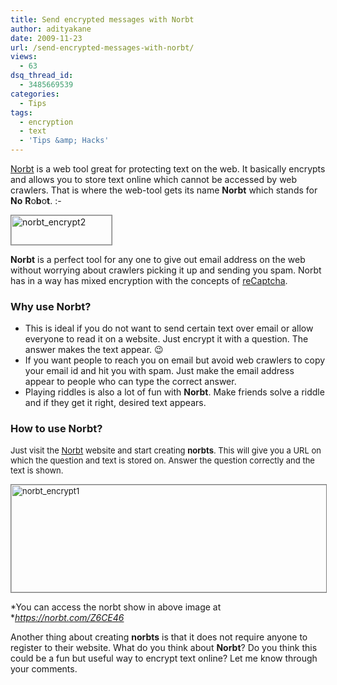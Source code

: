 ```yaml
---
title: Send encrypted messages with Norbt
author: adityakane
date: 2009-11-23
url: /send-encrypted-messages-with-norbt/
views:
  - 63
dsq_thread_id:
  - 3485669539
categories:
  - Tips
tags:
  - encryption
  - text
  - 'Tips &amp; Hacks'
---
```

<a href="https://norbt.com/" onclick="_gaq.push(['_trackEvent', 'outbound-article', 'https://norbt.com/', 'Norbt']);" >Norbt</a> is a web tool great for protecting text on the web. It basically encrypts and allows you to store text online which cannot be accessed by web crawlers. That is where the web-tool gets its name **Norbt** which stands for **No** **R**o**b**o**t**. <img src="http://devilsworkshop.org/wp-includes/images/smilies/simple-smile.png" alt=":-)" class="wp-smiley" style="height: 1em; max-height: 1em;" />

<img class="alignnone size-full wp-image-17154" style="border: 1px solid grey" src="http://cdn.devilsworkshop.org/files/2009/11/norbt_encrypt2.png" alt="norbt_encrypt2" width="161" height="47" />

**Norbt** is a perfect tool for any one to give out email address on the web without worrying about crawlers picking it up and sending you spam. Norbt has in a way has mixed encryption with the concepts of [reCaptcha][1].

### Why use Norbt?

  * This is ideal if you do not want to send certain text over email or allow everyone to read it on a website. Just encrypt it with a question. The answer makes the text appear. 😉
  * If you want people to reach you on email but avoid web crawlers to copy your email id and hit you with spam. Just make the email address appear to people who can type the correct answer.
  * Playing riddles is also a lot of fun with **Norbt**. Make friends solve a riddle and if they get it right, desired text appears.

### **How to use Norbt?**

<span style="font-size: small">Just visit the <a href="https://norbt.com/" onclick="_gaq.push(['_trackEvent', 'outbound-article', 'https://norbt.com/', 'Norbt']);" >Norbt</a> website and start creating <strong>norbts</strong>. This will give you a URL on which the question and text is stored on. Answer the question correctly and the text is shown.</span>

<span style="font-size: small"><img class="alignnone size-full wp-image-17152" style="border: 1px solid grey" src="http://cdn.devilsworkshop.org/files/2009/11/norbt_encrypt1.png" alt="norbt_encrypt1" width="550" height="172" /></span>

*You can access the norbt show in above image at *<a href="https://norbt.com/Z6CE46" onclick="_gaq.push(['_trackEvent', 'outbound-article', 'https://norbt.com/Z6CE46', 'https://norbt.com/Z6CE46']);" ><em>https://norbt.com/Z6CE46</em></a>

Another thing about creating **norbts** is that it does not require anyone to register to their website. What do you think about **Norbt**? Do you think this could be a fun but useful way to encrypt text online? Let me know through your comments.

 [1]: http://devilsworkshop.org/google-captures-recaptcha/
